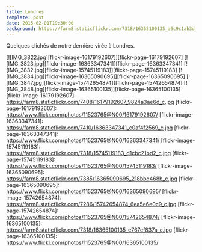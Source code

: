 ```yaml
--- 
title: Londres
template: post
date: 2015-02-01T19:30:00
background: https://farm8.staticflickr.com/7318/16365100135_a6c9c1ab3d_k_d.jpg
--- 
```



Quelques clichés de notre dernière virée à Londres.

[![IMG_3822.jpg][flickr-image-16179192607]][flickr-page-16179192607]
[![IMG_3823.jpg][flickr-image-16363347341]][flickr-page-16363347341]
[![IMG_3832.jpg][flickr-image-15745119183]][flickr-page-15745119183]
[![IMG_3834.jpg][flickr-image-16365090695]][flickr-page-16365090695]
[![IMG_3847.jpg][flickr-image-15742654874]][flickr-page-15742654874]
[![IMG_3848.jpg][flickr-image-16365100135]][flickr-page-16365100135]
[flickr-image-16179192607]: https://farm8.staticflickr.com/7408/16179192607_9824a3ae6d_c.jpg
[flickr-page-16179192607]: https://www.flickr.com/photos/11523765@N00/16179192607/
[flickr-image-16363347341]: https://farm8.staticflickr.com/7410/16363347341_c0af4f2569_c.jpg
[flickr-page-16363347341]: https://www.flickr.com/photos/11523765@N00/16363347341/
[flickr-image-15745119183]: https://farm8.staticflickr.com/7318/15745119183_d1cbc21bd2_c.jpg
[flickr-page-15745119183]: https://www.flickr.com/photos/11523765@N00/15745119183/
[flickr-image-16365090695]: https://farm8.staticflickr.com/7385/16365090695_218bbc468b_c.jpg
[flickr-page-16365090695]: https://www.flickr.com/photos/11523765@N00/16365090695/
[flickr-image-15742654874]: https://farm8.staticflickr.com/7286/15742654874_6ea5e6e0c9_c.jpg
[flickr-page-15742654874]: https://www.flickr.com/photos/11523765@N00/15742654874/
[flickr-image-16365100135]: https://farm8.staticflickr.com/7318/16365100135_e767ef837a_c.jpg
[flickr-page-16365100135]: https://www.flickr.com/photos/11523765@N00/16365100135/
